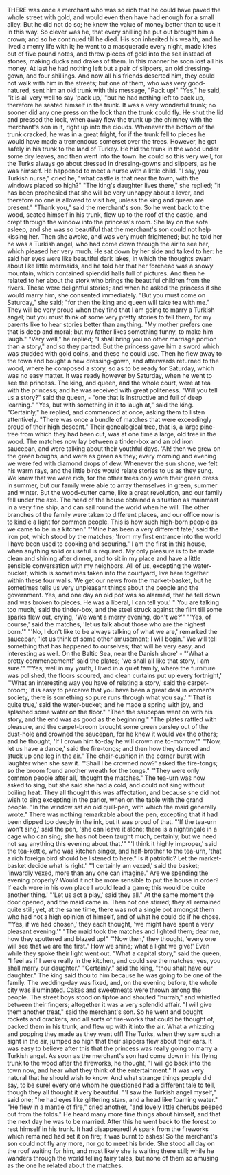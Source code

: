 THERE was once a merchant who was so rich that he could have paved the whole street with gold, and would even then have had enough for a small alley.
But he did not do so; he knew the value of money better than to use it in this way.
So clever was he, that every shilling he put out brought him a crown; and so he continued till he died.
His son inherited his wealth, and he lived a merry life with it; he went to a masquerade every night, made kites out of five pound notes, and threw pieces of gold into the sea instead of stones, making ducks and drakes of them.
In this manner he soon lost all his money.
At last he had nothing left but a pair of slippers, an old dressing-gown, and four shillings.
And now all his friends deserted him, they could not walk with him in the streets; but one of them, who was very good-natured, sent him an old trunk with this message, "Pack up!"
"Yes," he said, "it is all very well to say 'pack up,' "but he had nothing left to pack up, therefore he seated himself in the trunk.
It was a very wonderful trunk; no sooner did any one press on the lock than the trunk could fly.
He shut the lid and pressed the lock, when away flew the trunk up the chimney with the merchant's son in it, right up into the clouds.
Whenever the bottom of the trunk cracked, he was in a great fright, for if the trunk fell to pieces he would have made a tremendous somerset over the trees.
However, he got safely in his trunk to the land of Turkey.
He hid the trunk in the wood under some dry leaves, and then went into the town: he could so this very well, for the Turks always go about dressed in dressing-gowns and slippers, as he was himself.
He happened to meet a nurse with a little child.
"I say, you Turkish nurse," cried he, "what castle is that near the town, with the windows placed so high?"
"The king's daughter lives there," she replied; "it has been prophesied that she will be very unhappy about a lover, and therefore no one is allowed to visit her, unless the king and queen are present."
"Thank you," said the merchant's son.
So he went back to the wood, seated himself in his trunk, flew up to the roof of the castle, and crept through the window into the princess's room.
She lay on the sofa asleep, and she was so beautiful that the merchant's son could not help kissing her.
Then she awoke, and was very much frightened; but he told her he was a Turkish angel, who had come down through the air to see her, which pleased her very much.
He sat down by her side and talked to her: he said her eyes were like beautiful dark lakes, in which the thoughts swam about like little mermaids, and he told her that her forehead was a snowy mountain, which contained splendid halls full of pictures.
And then he related to her about the stork who brings the beautiful children from the rivers.
These were delightful stories; and when he asked the princess if she would marry him, she consented immediately.
"But you must come on Saturday," she said; "for then the king and queen will take tea with me."
They will be very proud when they find that I am going to marry a Turkish angel; but you must think of some very pretty stories to tell them, for my parents like to hear stories better than anything.
"My mother prefers one that is deep and moral; but my father likes something funny, to make him laugh."
"Very well," he replied; "I shall bring you no other marriage portion than a story," and so they parted.
But the princess gave him a sword which was studded with gold coins, and these he could use.
Then he flew away to the town and bought a new dressing-gown, and afterwards returned to the wood, where he composed a story, so as to be ready for Saturday, which was no easy matter.
It was ready however by Saturday, when he went to see the princess.
The king, and queen, and the whole court, were at tea with the princess; and he was received with great politeness.
"Will you tell us a story?" said the queen, - "one that is instructive and full of deep learning."
"Yes, but with something in it to laugh at," said the king.
"Certainly," he replied, and commenced at once, asking them to listen attentively.
"There was once a bundle of matches that were exceedingly proud of their high descent."
Their genealogical tree, that is, a large pine-tree from which they had been cut, was at one time a large, old tree in the wood.
The matches now lay between a tinder-box and an old iron saucepan, and were talking about their youthful days.
'Ah! then we grew on the green boughs, and were as green as they; every morning and evening we were fed with diamond drops of dew.
Whenever the sun shone, we felt his warm rays, and the little birds would relate stories to us as they sung.
We knew that we were rich, for the other trees only wore their green dress in summer, but our family were able to array themselves in green, summer and winter.
But the wood-cutter came, like a great revolution, and our family fell under the axe.
The head of the house obtained a situation as mainmast in a very fine ship, and can sail round the world when he will.
The other branches of the family were taken to different places, and our office now is to kindle a light for common people.
This is how such high-born people as we came to be in a kitchen.'
"'Mine has been a very different fate,' said the iron pot, which stood by the matches; 'from my first entrance into the world I have been used to cooking and scouring."
I am the first in this house, when anything solid or useful is required.
My only pleasure is to be made clean and shining after dinner, and to sit in my place and have a little sensible conversation with my neighbors.
All of us, excepting the water-bucket, which is sometimes taken into the courtyard, live here together within these four walls.
We get our news from the market-basket, but he sometimes tells us very unpleasant things about the people and the government.
Yes, and one day an old pot was so alarmed, that he fell down and was broken to pieces.
He was a liberal, I can tell you.'
"'You are talking too much,' said the tinder-box, and the steel struck against the flint till some sparks flew out, crying, 'We want a merry evening, don't we?'"
"'Yes, of course,' said the matches, 'let us talk about those who are the highest born.'"
"'No, I don't like to be always talking of what we are,' remarked the saucepan; 'let us think of some other amusement; I will begin."
We will tell something that has happened to ourselves; that will be very easy, and interesting as well.
On the Baltic Sea, near the Danish shore' - "'What a pretty commencement!' said the plates; 'we shall all like that story, I am sure.'"
"'Yes; well in my youth, I lived in a quiet family, where the furniture was polished, the floors scoured, and clean curtains put up every fortnight,' "'What an interesting way you have of relating a story,' said the carpet-broom; 'it is easy to perceive that you have been a great deal in women's society, there is something so pure runs through what you say.'
"'That is quite true,' said the water-bucket; and he made a spring with joy, and splashed some water on the floor."
"Then the saucepan went on with his story, and the end was as good as the beginning."
"The plates rattled with pleasure, and the carpet-broom brought some green parsley out of the dust-hole and crowned the saucepan, for he knew it would vex the others; and he thought, 'If I crown him to-day he will crown me to-morrow.'"
"'Now, let us have a dance,' said the fire-tongs; and then how they danced and stuck up one leg in the air."
The chair-cushion in the corner burst with laughter when she saw it.
"'Shall I be crowned now?' asked the fire-tongs; so the broom found another wreath for the tongs."
"'They were only common people after all,' thought the matches."
The tea-urn was now asked to sing, but she said she had a cold, and could not sing without boiling heat.
They all thought this was affectation, and because she did not wish to sing excepting in the parlor, when on the table with the grand people.
"In the window sat an old quill-pen, with which the maid generally wrote."
There was nothing remarkable about the pen, excepting that it had been dipped too deeply in the ink, but it was proud of that.
"'If the tea-urn won't sing,' said the pen, 'she can leave it alone; there is a nightingale in a cage who can sing; she has not been taught much, certainly, but we need not say anything this evening about that.'"
"'I think it highly improper,' said the tea-kettle, who was kitchen singer, and half-brother to the tea-urn, 'that a rich foreign bird should be listened to here."
Is it patriotic?
Let the market-basket decide what is right.'
"'I certainly am vexed,' said the basket; 'inwardly vexed, more than any one can imagine."
Are we spending the evening properly?
Would it not be more sensible to put the house in order?
If each were in his own place I would lead a game; this would be quite another thing.'
"'Let us act a play,' said they all."
At the same moment the door opened, and the maid came in.
Then not one stirred; they all remained quite still; yet, at the same time, there was not a single pot amongst them who had not a high opinion of himself, and of what he could do if he chose.
"'Yes, if we had chosen,' they each thought, 'we might have spent a very pleasant evening.'"
"The maid took the matches and lighted them; dear me, how they sputtered and blazed up!"
"'Now then,' they thought, 'every one will see that we are the first."
How we shine; what a light we give!'
Even while they spoke their light went out.
"What a capital story," said the queen, "I feel as if I were really in the kitchen, and could see the matches; yes, you shall marry our daughter."
"Certainly," said the king, "thou shalt have our daughter."
The king said thou to him because he was going to be one of the family.
The wedding-day was fixed, and, on the evening before, the whole city was illuminated.
Cakes and sweetmeats were thrown among the people.
The street boys stood on tiptoe and shouted "hurrah," and whistled between their fingers; altogether it was a very splendid affair.
"I will give them another treat," said the merchant's son.
So he went and bought rockets and crackers, and all sorts of fire-works that could be thought of, packed them in his trunk, and flew up with it into the air.
What a whizzing and popping they made as they went off!
The Turks, when they saw such a sight in the air, jumped so high that their slippers flew about their ears.
It was easy to believe after this that the princess was really going to marry a Turkish angel.
As soon as the merchant's son had come down in his flying trunk to the wood after the fireworks, he thought, "I will go back into the town now, and hear what they think of the entertainment."
It was very natural that he should wish to know.
And what strange things people did say, to be sure! every one whom he questioned had a different tale to tell, though they all thought it very beautiful.
"'I saw the Turkish angel myself," said one; "he had eyes like glittering stars, and a head like foaming water."
"He flew in a mantle of fire," cried another, "and lovely little cherubs peeped out from the folds."
He heard many more fine things about himself, and that the next day he was to be married.
After this he went back to the forest to rest himself in his trunk.
It had disappeared!
A spark from the fireworks which remained had set it on fire; it was burnt to ashes!
So the merchant's son could not fly any more, nor go to meet his bride.
She stood all day on the roof waiting for him, and most likely she is waiting there still; while he wanders through the world telling fairy tales, but none of them so amusing as the one he related about the matches.
